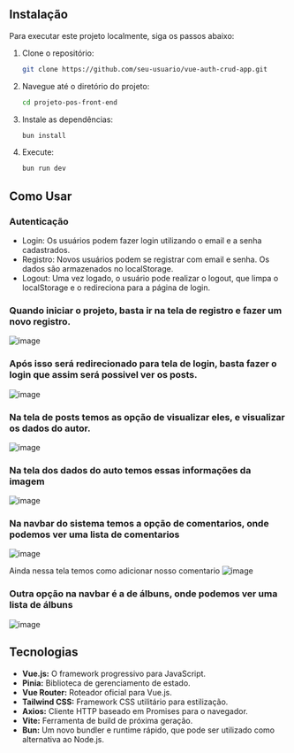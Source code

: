 ## Instalação

Para executar este projeto localmente, siga os passos abaixo:

1. Clone o repositório:
   ```bash
   git clone https://github.com/seu-usuario/vue-auth-crud-app.git
2. Navegue até o diretório do projeto:
   ```bash
   cd projeto-pos-front-end
3. Instale as dependências:
   ```bash
   bun install
4. Execute:
   ```bash
   bun run dev

## Como Usar
### Autenticação
- Login: Os usuários podem fazer login utilizando o email e a senha cadastrados.
- Registro: Novos usuários podem se registrar com email e senha. Os dados são armazenados no localStorage.
- Logout: Uma vez logado, o usuário pode realizar o logout, que limpa o localStorage e o redireciona para a página de login.

### Quando iniciar o projeto, basta ir na tela de registro e fazer um novo registro.
![image](https://github.com/user-attachments/assets/06dff4d6-2a23-4f0b-9a8b-05fdd836cc2b)

### Após isso será redirecionado para tela de login, basta fazer o login que assim será possivel ver os posts.
![image](https://github.com/user-attachments/assets/b8f4c365-fc27-44e6-b3a2-10bf4fa2a2a4)

### Na tela de posts temos as opção de visualizar eles, e visualizar os dados do autor.
![image](https://github.com/user-attachments/assets/a33da388-c62b-44f3-9523-12273338ec2d)

### Na tela dos dados do auto temos essas informações da imagem
![image](https://github.com/user-attachments/assets/014683b0-1fb2-4fae-9356-d307a7df5870)

### Na navbar do sistema temos a opção de comentarios, onde podemos ver uma lista de comentarios
![image](https://github.com/user-attachments/assets/896afee6-4689-4e38-af74-6cb5b79d0191)

Ainda nessa tela temos como adicionar nosso comentario
![image](https://github.com/user-attachments/assets/400990df-a5a2-477d-83af-5af10fb80ab7)

### Outra opção na navbar é a de álbuns, onde podemos ver uma lista de álbuns
![image](https://github.com/user-attachments/assets/d264e860-2b76-49d2-bea1-60541a013c60)


## Tecnologias

- **Vue.js:** O framework progressivo para JavaScript.
- **Pinia:** Biblioteca de gerenciamento de estado.
- **Vue Router:** Roteador oficial para Vue.js.
- **Tailwind CSS:** Framework CSS utilitário para estilização.
- **Axios:** Cliente HTTP baseado em Promises para o navegador.
- **Vite:** Ferramenta de build de próxima geração.
- **Bun:** Um novo bundler e runtime rápido, que pode ser utilizado como alternativa ao Node.js.



